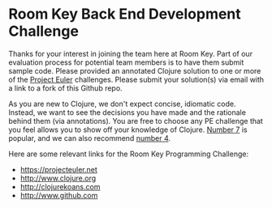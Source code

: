 # Room Key Back End Development Challenge

Thanks for your interest in joining the team here at Room Key. Part of our evaluation process for potential team members is to have them submit sample code.  Please provided an annotated Clojure solution to one or more of the [Project Euler](https://projecteuler.net) challenges.  Please submit your solution(s) via email with a link to a fork of this Github repo.

As you are new to Clojure, we don't expect concise, idiomatic code.  Instead, we want to see the decisions you have made and the rationale behind them (via annotations).  You are free to choose any PE challenge that you feel allows you to show off your knowledge of Clojure. [Number 7](https://projecteuler.net/problem=7) is popular, and we can also recommend [number 4](https://projecteuler.net/problem=4).

Here are some relevant links for the Room Key Programming Challenge:

* https://projecteuler.net
* http://www.clojure.org
* http://clojurekoans.com
* http://www.github.com

